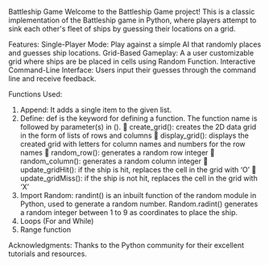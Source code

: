 Battleship Game
Welcome to the Battleship Game project! This is a classic implementation of the Battleship game in Python, where players attempt to sink each other's fleet of ships by guessing their locations on a grid.

Features:
Single-Player Mode: Play against a simple AI that randomly places and guesses ship locations.
Grid-Based Gameplay: A a user customizable grid where ships are be placed in cells using Random Function.
Interactive Command-Line Interface: Users input their guesses through the command line and receive feedback.

Functions Used:
1)	Append: It adds a single item to the given list.
2)	Define:  def is the keyword for defining a function. The function name is followed by parameter(s) in ().
	create_grid(): creates the 2D data grid in the form of lists of rows and columns
	display_grid(): displays the created grid with letters for column names and numbers for the row names
	random_row(): generates a random row integer
	random_column(): generates a random column integer
	update_gridHit(): if the ship is hit, replaces the cell in the grid with ‘O’
	update_gridMiss(): if the ship is not hit, replaces the cell in the grid with ‘X’
3)	Import Random: randint() is an inbuilt function of the random module in Python, used to generate a random number.
Random.radint() generates a random integer between 1 to 9 as coordinates to place the ship.
4)	Loops (For and While)
5)	Range function

Acknowledgments:
Thanks to the Python community for their excellent tutorials and resources.

